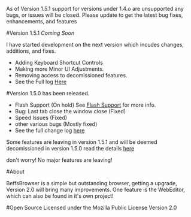 As of Version 1.5.1 support for versions under 1.4.o are unsupported any bugs, or issues will be closed. Please update to get the latest bug fixes, enhancements, and features

#Version 1.5.1 *Coming Soon*

I have started development on the next version which incudes changes, additions, and fixes. 

 - Adding Keyboard Shortcut Controls 
 - Making more Minor UI Adjustments. 
 - Removing access to decomissioned features. 
 - See the Full log <a href="https://github.com/jdc20181/BeffsBrowser/wiki/Version-1.5.1-Coming-soon!">Here</a>

#Version 1.5.0 has been released.

- Flash Support (On hold) See <a href="https://github.com/jdc20181/BeffsBrowser/wiki/Flash-Support">Flash Support</a> for more info. 
- Bug: Last tab close the window close (Fixed)
- Speed Issues (Fixed)
- other various bugs (Mostly fixed)
- See the full change log <a href="https://github.com/jdc20181/BeffsBrowser/wiki/Version-1.5.0">here</a>

Some features are leaving in version 1.5.1 and will be deemed decomissioned in version 1.5.0 read the details <a href="https://github.com/jdc20181/BeffsBrowser/wiki/Decomissioned-Features-coming">here</a>

don't worry! No major features are leaving!


#About

BeffsBrowser is a simple but outstanding browser, getting a upgrade, Version 2.0 will bring many improvements. One feature is the WebEditor, which can also be found in it's own project!

#Open Source
Licensed under the Mozilla Public License Version 2.0 


